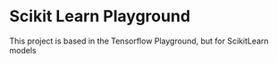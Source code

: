 # Scikit Learn Playground

This project is based in the Tensorflow Playground, but for ScikitLearn models